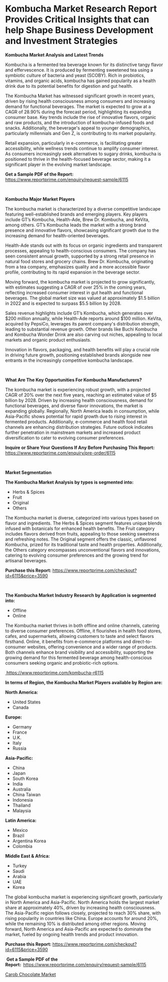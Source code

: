 <p><h1>Kombucha Market Research Report Provides Critical Insights that can help Shape Business Development and Investment Strategies</h1></p><p><strong>Kombucha Market Analysis and Latest Trends</strong></p>
<p><p>Kombucha is a fermented tea beverage known for its distinctive tangy flavor and effervescence. It is produced by fermenting sweetened tea using a symbiotic culture of bacteria and yeast (SCOBY). Rich in probiotics, vitamins, and organic acids, kombucha has gained popularity as a health drink due to its potential benefits for digestion and gut health.</p><p>The Kombucha Market has witnessed significant growth in recent years, driven by rising health consciousness among consumers and increasing demand for functional beverages. The market is expected to grow at a CAGR of 28.90% during the forecast period, highlighting its expanding consumer base. Key trends include the rise of innovative flavors, organic and raw products, and the introduction of kombucha-infused foods and snacks. Additionally, the beverage's appeal to younger demographics, particularly millennials and Gen Z, is contributing to its market popularity.</p><p>Retail expansion, particularly in e-commerce, is facilitating greater accessibility, while wellness trends continue to amplify consumer interest. As consumers increasingly seek alternatives to sugary drinks, kombucha is positioned to thrive in the health-focused beverage sector, making it a significant player in the evolving market landscape.</p></p>
<p><strong>Get a Sample PDF of the Report:&nbsp;</strong> <a href="https://www.reportprime.com/enquiry/request-sample/6115?utm_campaign=3228&utm_medium=2&utm_source=Github&utm_content=ia&utm_term=19032025&utm_id=kombucha">https://www.reportprime.com/enquiry/request-sample/6115</a></p>
<p>&nbsp;</p>
<p><strong>Kombucha Major Market Players</strong></p>
<p><p>The kombucha market is characterized by a diverse competitive landscape featuring well-established brands and emerging players. Key players include GT’s Kombucha, Health-Ade, Brew Dr. Kombucha, and KeVita, among others. GT’s Kombucha leads the market with a strong brand presence and innovative flavors, showcasing significant growth due to the increasing demand for health-oriented beverages.</p><p>Health-Ade stands out with its focus on organic ingredients and transparent processes, appealing to health-conscious consumers. The company has seen consistent annual growth, supported by a strong retail presence in natural food stores and grocery chains. Brew Dr. Kombucha, originating from a tea company, emphasizes quality and a more accessible flavor profile, contributing to its rapid expansion in the beverage sector.</p><p>Moving forward, the kombucha market is projected to grow significantly, with estimates suggesting a CAGR of over 25% in the coming years, reflecting increased consumer interest in gut health and functional beverages. The global market size was valued at approximately $1.5 billion in 2022 and is expected to surpass $5.5 billion by 2028.</p><p>Sales revenue highlights include GT’s Kombucha, which generates over $200 million annually, while Health-Ade reports around $100 million. KeVita, acquired by PepsiCo, leverages its parent company's distribution strength, leading to substantial revenue growth. Other brands like Buchi Kombucha and Kombucha Wonder Drink are also carving out niches, appealing to local markets and organic product enthusiasts.</p><p>Innovation in flavors, packaging, and health benefits will play a crucial role in driving future growth, positioning established brands alongside new entrants in the increasingly competitive kombucha landscape.</p></p>
<p>&nbsp;</p>
<p><strong>What Are The Key Opportunities For Kombucha Manufacturers?</strong></p>
<p><p>The kombucha market is experiencing robust growth, with a projected CAGR of 20% over the next five years, reaching an estimated value of $5 billion by 2028. Driven by increasing health consciousness, demand for functional beverages, and diverse flavor innovations, the market is expanding globally. Regionally, North America leads in consumption, while Asia-Pacific shows potential for rapid growth due to rising interest in fermented products. Additionally, e-commerce and health food retail channels are enhancing distribution strategies. Future outlook indicates further penetration in mainstream markets and increased product diversification to cater to evolving consumer preferences.</p></p>
<p><strong>Inquire or Share Your Questions If Any Before Purchasing This Report:</strong> <a href="https://www.reportprime.com/enquiry/pre-order/6115?utm_campaign=3228&utm_medium=2&utm_source=Github&utm_content=ia&utm_term=19032025&utm_id=kombucha">https://www.reportprime.com/enquiry/pre-order/6115</a></p>
<p>&nbsp;</p>
<p><strong>Market Segmentation</strong></p>
<p><strong>The Kombucha Market Analysis by types is segmented into:</strong></p>
<p><ul><li>Herbs & Spices</li><li>Fruit</li><li>Original</li><li>Others</li></ul></p>
<p><p>The Kombucha market is diverse, categorized into various types based on flavor and ingredients. The Herbs & Spices segment features unique blends infused with botanicals for enhanced health benefits. The Fruit category includes flavors derived from fruits, appealing to those seeking sweetness and refreshing notes. The Original segment offers the classic, unflavored Kombucha, prized for its traditional taste and health properties. Additionally, the Others category encompasses unconventional flavors and innovations, catering to evolving consumer preferences and the growing trend for artisanal beverages.</p></p>
<p><strong>Purchase this Report:&nbsp;</strong><a href="https://www.reportprime.com/checkout?id=6115&price=3590&utm_campaign=3228&utm_medium=2&utm_source=Github&utm_content=ia&utm_term=19032025&utm_id=kombucha">https://www.reportprime.com/checkout?id=6115&price=3590</a></p>
<p>&nbsp;</p>
<p><strong>The Kombucha Market Industry Research by Application is segmented into:</strong></p>
<p><ul><li>Offline</li><li>Online</li></ul></p>
<p><p>The Kombucha market thrives in both offline and online channels, catering to diverse consumer preferences. Offline, it flourishes in health food stores, cafes, and supermarkets, allowing customers to taste and select flavors firsthand. Online, it benefits from e-commerce platforms and direct-to-consumer websites, offering convenience and a wider range of products. Both channels enhance brand visibility and accessibility, supporting the growing demand for this fermented beverage among health-conscious consumers seeking organic and probiotic-rich options.</p></p>
<p><a href="https://www.reportprime.com/kombucha-r6115?utm_campaign=3228&utm_medium=2&utm_source=Github&utm_content=ia&utm_term=19032025&utm_id=kombucha">&nbsp;https://www.reportprime.com/kombucha-r6115</a></p>
<p><strong>In terms of Region, the Kombucha Market Players available by Region are:</strong></p>
<p>
    <p> <strong> North America: </strong>
        <ul>
            <li>United States</li>
            <li>Canada</li>
        </ul>
        </p> 
    <p> <strong> Europe: </strong>
        <ul>
            <li>Germany</li>
            <li>France</li>
            <li>U.K.</li>
            <li>Italy</li>
            <li>Russia</li>
        </ul>
        </p> 
    <p> <strong> Asia-Pacific: </strong>
        <ul>
            <li>China</li>
            <li>Japan</li>
            <li>South Korea</li>
            <li>India</li>
            <li>Australia</li>
            <li>China Taiwan</li>
            <li>Indonesia</li>
            <li>Thailand</li>
            <li>Malaysia</li>
        </ul>
        </p> 
    <p> <strong> Latin America: </strong>
        <ul>
            <li>Mexico</li>
            <li>Brazil</li>
            <li>Argentina Korea</li>
            <li>Colombia</li>
        </ul>
        </p> 
    <p> <strong> Middle East & Africa: </strong>
        <ul>
            <li>Turkey</li>
            <li>Saudi</li>
            <li>Arabia</li>
            <li>UAE</li>
            <li>Korea</li>
        </ul>
    </p>
    </p>
<p><p>The global kombucha market is experiencing significant growth, particularly in North America and Asia-Pacific. North America holds the largest market share at approximately 40%, driven by increasing health consciousness. The Asia-Pacific region follows closely, projected to reach 30% share, with rising popularity in countries like China. Europe accounts for around 20%, while the remaining 10% is distributed among other regions. Moving forward, North America and Asia-Pacific are expected to dominate the market, fueled by ongoing health trends and product innovation.</p></p>
<p><strong>Purchase this Report: </strong><a href="https://www.reportprime.com/checkout?id=6115&price=3590&utm_campaign=3228&utm_medium=2&utm_source=Github&utm_content=ia&utm_term=19032025&utm_id=kombucha">https://www.reportprime.com/checkout?id=6115&price=3590</a></p>
<p>&nbsp;<strong>Get a Sample PDF of the Report:&nbsp;&nbsp;</strong><a href="https://www.reportprime.com/enquiry/request-sample/6115?utm_campaign=3228&utm_medium=2&utm_source=Github&utm_content=ia&utm_term=19032025&utm_id=kombucha">https://www.reportprime.com/enquiry/request-sample/6115</a></p>
<p><strong></strong></p>
<p><p><a href="https://github.com/elodielamto06/Market-Research-Report-List-1/blob/main/carob-chocolate-market.md?utm_campaign=3228&utm_medium=2&utm_source=Github&utm_content=ia&utm_term=19032025&utm_id=kombucha">Carob Chocolate Market</a></p></p>